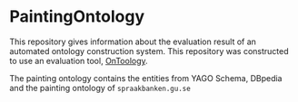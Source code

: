 # PaintingOntology


This repository gives information about the evaluation result of an automated ontology construction system.
This repository was constructed to use an evaluation tool, [OnToology](http://ontoology.linkeddata.es).

The painting ontology contains the entities from YAGO Schema, DBpedia and the painting ontology of ``spraakbanken.gu.se``


